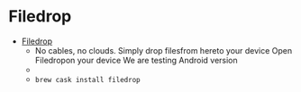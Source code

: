 # Filedrop
- [Filedrop](http://www.filedropme.com/)
  -  No cables, no clouds. Simply drop filesfrom hereto your device Open Filedropon your device We are testing Android version
  - 
  - `brew cask install filedrop`
